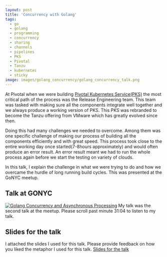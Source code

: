 ```yaml
---
layout: post
title: 'Concurrency with Golang'
tags:
  - go
  - golang
  - programming
  - concurrency
  - sharing
  - channels
  - pipelines
  - PKS
  - Pivotal
  - Tanzu
  - kubernetes
  - sticky
image: images/golang_concurrency/golang_concurrency_talk.png
---
```


At Pivotal when we were building [Pivotal Kubernetes Service(PKS)](https://medium.com/rafay-systems/getting-started-with-pivotal-kubernetes-service-pks-985119bd6697) the most critical path of the process was the Release Engineering team. This team was tasked with making sure all the components integrate well together and we always produce a working version of PKS.
This PKS was rebranded to become the Tanzu offering from VMware which has greatly evolved since then.

Doing this had many challenges we needed to overcome. Among them was one specific challenge of making our process of building all the components efficiently and with great speed. This process took close to the entire working day once started(7-8hours approximately) and would often produce an error result. An error result meant we had to run the whole process again before we start the testing on variety of clouds.

In this talk, I explain the challenge in what we were trying to do and how we overcame the hurdle of long running build cycles. This was presented at the GoNYC meetup.

## Talk at GONYC

[![Golang Concurrency and Asynchronous Processing](/images/golang_concurrency/golang_concurrency_talk.png)](https://www.youtube.com/watch?v=z47m0okLtWM "Golang Concurrency and Asynchronous Processing")
My talk was the second talk at the meetup. Please scroll past minute 31:04 to listen to my talk.

## Slides for the talk

I attached the slides I used for this talk. Please provide feedback on how you liked the metaphor I used for this talk.
[Slides for the talk](https://docs.google.com/presentation/d/13JXnExSRZheBWpryJMvrHEixNqtb8z9V/edit?usp=sharing&ouid=105097944914173266944&rtpof=true&sd=true)
